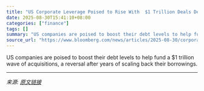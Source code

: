 ```yaml
---
title: "US Corporate Leverage Poised to Rise With  $1 Trillion Deals Deluge"
date: 2025-08-30T15:41:10+08:00
categories: ["finance"]
tags: []
summary: "US companies are poised to boost their debt levels to help fund a $1 trillion wave of acquisitions, a reversal after years of scaling back their borrowings."
source_url: "https://www.bloomberg.com/news/articles/2025-08-30/corporate-leverage-poised-to-rise-on-deals-deluge-credit-weekly"
---
```


US companies are poised to boost their debt levels to help fund a $1 trillion wave of acquisitions, a reversal after years of scaling back their borrowings.

---

*来源: [原文链接](https://www.bloomberg.com/news/articles/2025-08-30/corporate-leverage-poised-to-rise-on-deals-deluge-credit-weekly)*
